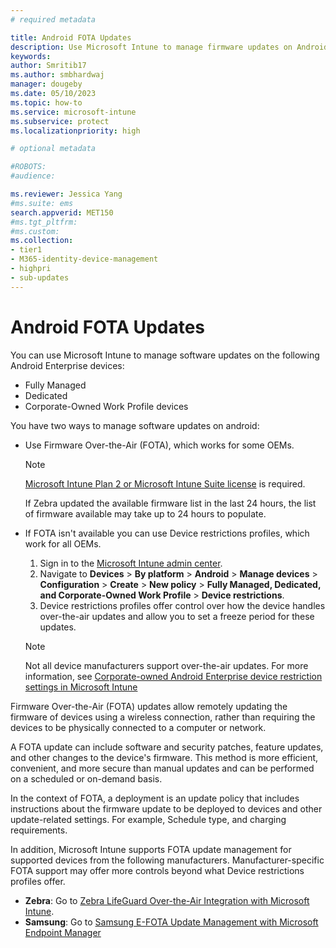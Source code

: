 ```yaml
---
# required metadata

title: Android FOTA Updates
description: Use Microsoft Intune to manage firmware updates on Android devices. A FOTA update can include software and security patches, feature updates, and other changes to the device's firmware. 
keywords:
author: Smritib17 
ms.author: smbhardwaj
manager: dougeby
ms.date: 05/10/2023
ms.topic: how-to
ms.service: microsoft-intune
ms.subservice: protect
ms.localizationpriority: high

# optional metadata

#ROBOTS:
#audience:

ms.reviewer: Jessica Yang
#ms.suite: ems
search.appverid: MET150
#ms.tgt_pltfrm:
#ms.custom:
ms.collection:
- tier1
- M365-identity-device-management
- highpri
- sub-updates
---
```

# Android FOTA Updates

You can use Microsoft Intune to manage software updates on the following Android Enterprise devices:

- Fully Managed
- Dedicated  
- Corporate-Owned Work Profile devices

You have two ways to manage software updates on android:  

- Use Firmware Over-the-Air (FOTA), which works for some OEMs.

    > [!NOTE]
    > [Microsoft Intune Plan 2 or Microsoft Intune Suite license](../fundamentals/intune-add-ons.md) is required.
    >
    > If Zebra updated the available firmware list in the last 24 hours, the list of firmware available may take up to 24 hours to populate.

- If FOTA isn't available you can use Device restrictions profiles, which work for all OEMs.

    1. Sign in to the [Microsoft Intune admin center](https://go.microsoft.com/fwlink/?linkid=2109431).
    2. Navigate to **Devices** > **By platform** > **Android** > **Manage devices** > **Configuration** > **Create** > **New policy** > **Fully Managed, Dedicated, and Corporate-Owned Work Profile** > **Device restrictions**.  
    3. Device restrictions profiles offer control over how the device handles over-the-air updates and allow you to set a freeze period for these updates.  
    > [!NOTE]
    > Not all device manufacturers support over-the-air updates. For more information, see [Corporate-owned Android Enterprise device restriction settings in Microsoft Intune](../configuration/device-restrictions-android-for-work.md)

Firmware Over-the-Air (FOTA) updates allow remotely updating the firmware of devices using a wireless connection, rather than requiring the devices to be physically connected to a computer or network.  

A FOTA update can include software and security patches, feature updates, and other changes to the device's firmware. This method is more efficient, convenient, and more secure than manual updates and can be performed on a scheduled or on-demand basis.  

In the context of FOTA, a deployment is an update policy that includes instructions about the firmware update to be deployed to devices and other update-related settings. For example, Schedule type, and charging requirements.

In addition, Microsoft Intune supports FOTA update management for supported devices from the following manufacturers. Manufacturer-specific FOTA support may offer more controls beyond what Device restrictions profiles offer.  

- **Zebra**: Go to [Zebra LifeGuard Over-the-Air Integration with Microsoft Intune](../protect/zebra-lifeguard-ota-integration.md). 
- **Samsung**: Go to [Samsung E-FOTA Update Management with Microsoft Endpoint Manager](https://techcommunity.microsoft.com/t5/intune-customer-success/samsung-e-fota-update-management-with-microsoft-endpoint-manager/ba-p/2002552)


